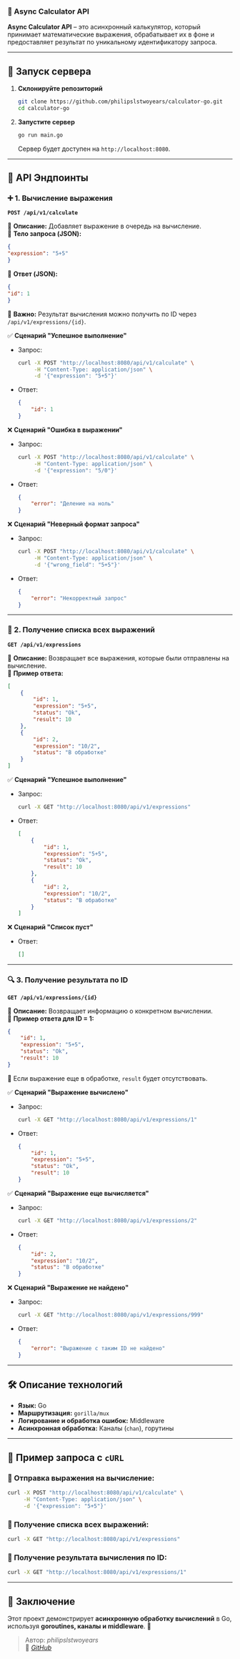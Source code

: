 ### 🧮 Async Calculator API

**Async Calculator API** – это асинхронный калькулятор, который принимает математические выражения, обрабатывает их в фоне и предоставляет результат по уникальному идентификатору запроса.

---

## 🚀 Запуск сервера

1. **Склонируйте репозиторий**
   ```sh
   git clone https://github.com/philipslstwoyears/calculator-go.git
   cd calculator-go
   ```

2. **Запустите сервер**
   ```sh
   go run main.go
   ```
   Сервер будет доступен на `http://localhost:8080`.

---

## 📌 API Эндпоинты

### ➕ 1. Вычисление выражения
**`POST /api/v1/calculate`**

🔹 **Описание:** Добавляет выражение в очередь на вычисление.  
🔹 **Тело запроса (JSON):**
   ```json
   {
   "expression": "5+5"
}
   ```
🔹 **Ответ (JSON):**
   ```json
   {
   "id": 1
}
   ```
📌 **Важно:** Результат вычисления можно получить по ID через `/api/v1/expressions/{id}`.

✅ **Сценарий "Успешное выполнение"**
- Запрос:
  ```sh
  curl -X POST "http://localhost:8080/api/v1/calculate" \
       -H "Content-Type: application/json" \
       -d '{"expression": "5+5"}'
  ```
- Ответ:
  ```json
  {
      "id": 1
  }
  ```

❌ **Сценарий "Ошибка в выражении"**
- Запрос:
  ```sh
  curl -X POST "http://localhost:8080/api/v1/calculate" \
       -H "Content-Type: application/json" \
       -d '{"expression": "5/0"}'
  ```
- Ответ:
  ```json
  {
      "error": "Деление на ноль"
  }
  ```

❌ **Сценарий "Неверный формат запроса"**
- Запрос:
  ```sh
  curl -X POST "http://localhost:8080/api/v1/calculate" \
       -H "Content-Type: application/json" \
       -d '{"wrong_field": "5+5"}'
  ```
- Ответ:
  ```json
  {
      "error": "Некорректный запрос"
  }
  ```

---

### 📜 2. Получение списка всех выражений
**`GET /api/v1/expressions`**

🔹 **Описание:** Возвращает все выражения, которые были отправлены на вычисление.  
🔹 **Пример ответа:**
   ```json
   [
       {
           "id": 1,
           "expression": "5+5",
           "status": "Ok",
           "result": 10
       },
       {
           "id": 2,
           "expression": "10/2",
           "status": "В обработке"
       }
   ]
   ```

✅ **Сценарий "Успешное выполнение"**
- Запрос:
  ```sh
  curl -X GET "http://localhost:8080/api/v1/expressions"
  ```
- Ответ:
  ```json
  [
      {
          "id": 1,
          "expression": "5+5",
          "status": "Ok",
          "result": 10
      },
      {
          "id": 2,
          "expression": "10/2",
          "status": "В обработке"
      }
  ]
  ```

❌ **Сценарий "Список пуст"**
- Ответ:
  ```json
  []
  ```

---

### 🔍 3. Получение результата по ID
**`GET /api/v1/expressions/{id}`**

🔹 **Описание:** Возвращает информацию о конкретном вычислении.  
🔹 **Пример ответа для ID = 1:**
   ```json
   {
       "id": 1,
       "expression": "5+5",
       "status": "Ok",
       "result": 10
   }
   ```
📌 Если выражение еще в обработке, `result` будет отсутствовать.

✅ **Сценарий "Выражение вычислено"**
- Запрос:
  ```sh
  curl -X GET "http://localhost:8080/api/v1/expressions/1"
  ```
- Ответ:
  ```json
  {
      "id": 1,
      "expression": "5+5",
      "status": "Ok",
      "result": 10
  }
  ```

✅ **Сценарий "Выражение еще вычисляется"**
- Запрос:
  ```sh
  curl -X GET "http://localhost:8080/api/v1/expressions/2"
  ```
- Ответ:
  ```json
  {
      "id": 2,
      "expression": "10/2",
      "status": "В обработке"
  }
  ```

❌ **Сценарий "Выражение не найдено"**
- Запрос:
  ```sh
  curl -X GET "http://localhost:8080/api/v1/expressions/999"
  ```
- Ответ:
  ```json
  {
      "error": "Выражение с таким ID не найдено"
  }
  ```

---

## 🛠 Описание технологий

- **Язык:** Go
- **Маршрутизация:** `gorilla/mux`
- **Логирование и обработка ошибок:** Middleware
- **Асинхронная обработка:** Каналы (`chan`), горутины

---

## 📌 Пример запроса с `cURL`
### 🔹 Отправка выражения на вычисление:
```sh
curl -X POST "http://localhost:8080/api/v1/calculate" \
     -H "Content-Type: application/json" \
     -d '{"expression": "5+5"}'
```
### 🔹 Получение списка всех выражений:
```sh
curl -X GET "http://localhost:8080/api/v1/expressions"
```
### 🔹 Получение результата вычисления по ID:
```sh
curl -X GET "http://localhost:8080/api/v1/expressions/1"
```

---

## 🏁 Заключение
Этот проект демонстрирует **асинхронную обработку вычислений** в Go, используя **goroutines, каналы и middleware**. 🚀

> Автор: *philipslstwoyears*  
> 📌 *[GitHub](https://github.com/philipslstwoyears)*